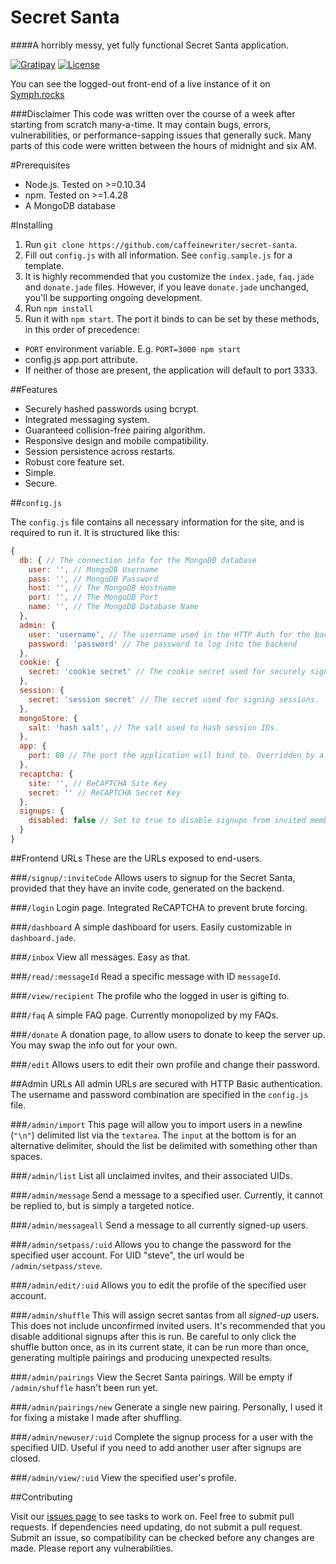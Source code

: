 Secret Santa
============
####A horribly messy, yet fully functional Secret Santa application.

[![Gratipay](https://img.shields.io/gratipay/caffeinewriter.svg)](https://gratipay.com/caffeinewriter) [![License](https://img.shields.io/badge/license-MIT-blue.svg)](http://choosealicense.com/licenses/mit/)

You can see the logged-out front-end of a live instance of it on [Symph.rocks](http://symph.rocks)

###Disclaimer
This code was written over the course of a week after starting from scratch many-a-time. It may contain bugs, errors, vulnerabilities, or performance-sapping issues that generally suck. Many parts of this code were written between the hours of midnight and six AM.

#Prerequisites

* Node.js. Tested on >=0.10.34
* npm. Tested on >=1.4.28
* A MongoDB database

#Installing

1. Run `git clone https://github.com/caffeinewriter/secret-santa`.
2. Fill out `config.js` with all information. See `config.sample.js` for a template.
3. It is highly recommended that you customize the `index.jade`, `faq.jade` and `donate.jade` files. However, if you leave `donate.jade` unchanged, you'll be supporting ongoing development.
4. Run `npm install`
5. Run it with `npm start`. The port it binds to can be set by these methods, in this order of precedence:
  * `PORT` environment variable. E.g. `PORT=3000 npm start`
  * config.js app.port attribute.
  * If neither of those are present, the application will default to port 3333.

##Features

* Securely hashed passwords using bcrypt.
* Integrated messaging system.
* Guaranteed collision-free pairing algorithm.
* Responsive design and mobile compatibility.
* Session persistence across restarts.
* Robust core feature set.
* Simple.
* Secure.

##`config.js`

The `config.js` file contains all necessary information for the site, and is required to run it. It is structured like this:

```javascript
{
  db: { // The connection info for the MongoDB database
    user: '', // MongoDB Username
    pass: '', // MongoDB Password
    host: '', // The MongoDB Hostname
    port: '', // The MongoDB Port
    name: '', // The MongoDB Database Name
  },
  admin: {
    user: 'username', // The username used in the HTTP Auth for the backend.
    password: 'password' // The password to log into the backend
  },
  cookie: {
    secret: 'cookie secret' // The cookie secret used for securely signing the cookies.
  },
  session: {
    secret: 'session secret' // The secret used for signing sessions.
  },
  mongoStore: {
    salt: 'hash salt', // The salt used to hash session IDs.
  },
  app: {
    port: 80 // The port the application will bind to. Overridden by a PORT environment variable.
  },
  recaptcha: {
    site: '', // ReCAPTCHA Site Key
    secret: '' // ReCAPTCHA Secret Key
  },
  signups: {
    disabled: false // Set to true to disable signups from invited members. (Should remain true while people are joining.)
  }
}
```

##Frontend URLs
These are the URLs exposed to end-users.

###`/signup/:inviteCode`
Allows users to signup for the Secret Santa, provided that they have an invite code, generated on the backend.

###`/login`
Login page. Integrated ReCAPTCHA to prevent brute forcing.

###`/dashboard`
A simple dashboard for users. Easily customizable in `dashboard.jade`.

###`/inbox`
View all messages. Easy as that.

###`/read/:messageId`
Read a specific message with ID `messageId`.

###`/view/recipient`
The profile who the logged in user is gifting to.

###`/faq`
A simple FAQ page. Currently monopolized by my FAQs.

###`/donate`
A donation page, to allow users to donate to keep the server up. You may swap the info out for your own.

###`/edit`
Allows users to edit their own profile and change their password.

##Admin URLs
All admin URLs are secured with HTTP Basic authentication. The username and password combination are specified in the `config.js` file.

###`/admin/import`
This page will allow you to import users in a newline (`"\n"`) delimited list via the `textarea`. The `input` at the bottom is for an alternative delimiter, should the list be delimited with something other than spaces.

###`/admin/list`
List all unclaimed invites, and their associated UIDs.

###`/admin/message`
Send a message to a specified user. Currently, it cannot be replied to, but is simply a targeted notice.

###`/admin/messageall`
Send a message to all currently signed-up users.

###`/admin/setpass/:uid`
Allows you to change the password for the specified user account. For UID "steve", the url would be `/admin/setpass/steve`.

###`/admin/edit/:uid`
Allows you to edit the profile of the specified user account.

###`/admin/shuffle`
This will assign secret santas from all *signed-up* users. This does not include unconfirmed invited users. It's recommended that you disable additional signups after this is run. Be careful to only click the shuffle button once, as in its current state, it can be run more than once, generating multiple pairings and producing unexpected results.

###`/admin/pairings`
View the Secret Santa pairings. Will be empty if `/admin/shuffle` hasn't been run yet.

###`/admin/pairings/new`
Generate a single new pairing. Personally, I used it for fixing a mistake I made after shuffling.

###`/admin/newuser/:uid`
Complete the signup process for a user with the specified UID. Useful if you need to add another user after signups are closed.

###`/admin/view/:uid`
View the specified user's profile.


##Contributing

Visit our [issues page](https://github.com/caffeinewriter/secret-santa/issues) to see tasks to work on. Feel free to submit pull requests. If dependencies need updating, do not submit a pull request. Submit an issue, so compatibility can be checked before any changes are made. Please report any vulnerabilities.
